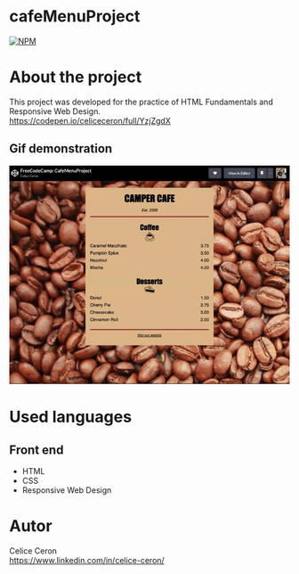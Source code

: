 # cafeMenuProject
[![NPM](https://img.shields.io/npm/l/react)](https://github.com/celiceceron/cafeMenuProject/blob/master/licence) 

# About the project
This project was developed for the practice of HTML Fundamentals and Responsive Web Design. <br>
https://codepen.io/celiceceron/full/YzjZgdX

## Gif demonstration
![Web 1](https://github.com/celiceceron/cafeMenuProject/blob/38114d7cade16e5aaae22bd451ab6c4e8c89d3c7/Web%20Page.gif)

# Used languages
## Front end
- HTML
- CSS 
- Responsive Web Design

# Autor
Celice Ceron <br>
https://www.linkedin.com/in/celice-ceron/
